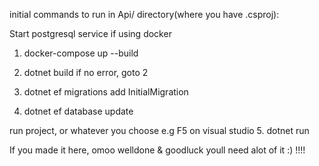 initial commands to run in Api/ directory(where you have .csproj):

Start postgresql service if using docker
1. docker-compose up --build 

2. dotnet build
if no error, goto 2

3. dotnet ef migrations add InitialMigration

4. dotnet ef database update

run project, or whatever you choose e.g F5 on visual studio
5. dotnet run

If you made it here, omoo welldone & goodluck youll need alot of it :) !!!!